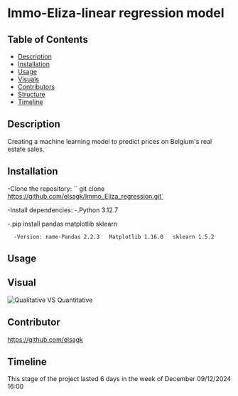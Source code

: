 # Immo-Eliza-linear regression model

## Table of Contents

- [Description](#description)
- [Installation](#installation)
- [Usage](#usage)
- [Visuals](#visuals)
- [Contributors](#contributors)
- [Structure](#structure)
- [Timeline](#timeline)

## Description

Creating a machine learning model to predict prices on Belgium's real estate sales.

## Installation

-Clone the repository: `` git clone https://github.com/elsagk/Immo_Eliza_regression.git`

-Install dependencies:
-.Python 3.12.7

-.pip install pandas matplotlib sklearn

      -Version: name-Pandas 2.2.3   Matplotlib 1.16.0   sklearn 1.5.2  

## Usage






## Visual
![Qualitative VS Quantitative](./charts/plot.png)








## Contributor

https://github.com/elsagk

## Timeline

This stage of the project lasted 6 days in the week of December  09/12/2024 16:00

